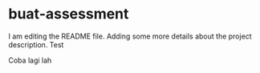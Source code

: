 # buat-assessment
I am editing the README file. Adding some more details about the project description. Test

Coba lagi lah
